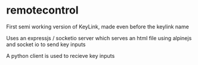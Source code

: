 # remotecontrol
First semi working version of KeyLink, made even before the keylink name


Uses an expressjs / socketio server which serves an html file using alpinejs and socket io to send key inputs

A python client is used to recieve key inputs
